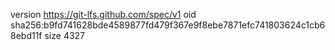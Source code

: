 version https://git-lfs.github.com/spec/v1
oid sha256:b9fd741628bde4589877fd479f367e9f8ebe7871efc741803624c1cb68ebd11f
size 4327
